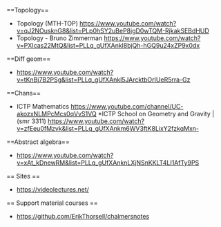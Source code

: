 
==Topology==
* Topology (MTH-TOP) https://www.youtube.com/watch?v=qJ2NOusknG8&list=PLp0hSY2uBeP8jgD0wTQM-RjkakSEBdHUD
* Topology - Bruno Zimmerman https://www.youtube.com/watch?v=PXIcas22MtQ&list=PLLq_gUfXAnkl8bjQh-hGQ9u24xZP9x0dx

==Diff geom==
* https://www.youtube.com/watch?v=tKnBj7B2PSg&list=PLLq_gUfXAnkl5JArcktbOrIUeR5rra-Gz


==Chans==
* ICTP Mathematics https://www.youtube.com/channel/UC-akozxNLMPcMcs0qVvS1VQ
*ICTP School on Geometry and Gravity | (smr 3311) https://www.youtube.com/watch?v=zfEeu0fMzvk&list=PLLq_gUfXAnkm6WV3ftK8LixY2fzkqMxn-

==Abstract algebra==
* https://www.youtube.com/watch?v=xAt_kDnewRM&list=PLLq_gUfXAnknLXjNSnKKLT4LI1AfTy9PS

== Sites ==
* https://videolectures.net/

== Support material courses ==
* https://github.com/ErikThorsell/chalmersnotes





